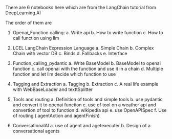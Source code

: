 There are 6 notebooks here which are from the LangChain tutorial from DeepLearning.AI


The order of them are 

1. Openai_Function calling:
    a. Write api
    b. How to write function 
    c. How to call function using llm
    
2. LCEL 
    LangChain Expression Language
    a. Simple Chain
    b. Complex Chain with vector DB
    c. Binds
    d. Fallbacks
    e. Interface
    
3. Function_calling_pydantic
    a. Write BaseModel
    b. BaseModel to openai function
    c. call openai with the function and use it in a chain
    d. Multiple function and let llm decide which function to use


4. Tagging and Extraction
    a. Tagging
    b. Extraction
    c. A real life example with WebBaseLoader and texttSplitter


5. Tools and routing
    a. Definition of tools and simple tools
    b. use pydantic and convert it to openai function
    c. use of tool on a weather api  and convertion of tool to function
    d. wikipedia api
    e. use OpenAPISpec
    f. Use of routing ( agentAction and agentFinish)



6. ConversationalAI
    a. use of agent and agetexecuter
    b. Design of a conversational agents